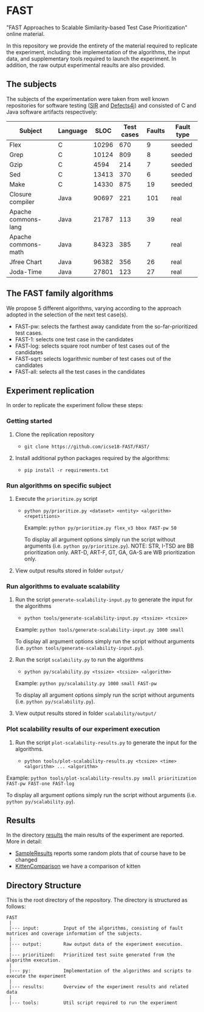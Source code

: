 # FAST
"FAST Approaches to Scalable Similarity-based Test Case Prioritization" online material.

In this repository we provide the entirety of the material required to replicate the experiment, including: the implementation of the algorithms, the input data, and supplementary tools required to launch the experiment. In addition, the raw output experimental reaults are also provided.

The subjects
---------------
The subjects of the experimentation were taken from well known repositories for software testing ([SIR][sir] and [Defects4j][defects4j]) and consisted of C and Java software artifacts respectively: 

|   Subject            | Language         | SLOC           | Test cases | Faults | Fault type | 
|----------------------|------------------|----------------|------------|--------|------------|
| Flex                 | C                | 10296          |  670       | 9      | seeded     |
|  Grep                | C                | 10124          |  809       | 8      | seeded     |
| Gzip                 | C                | 4594           |  214       | 7      | seeded     |
| Sed                  | C                | 13413          |  370       | 6      | seeded     |
| Make                 | C                | 14330          |  875       | 19     | seeded     |
|  Closure compiler    | Java             | 90697          |  221       | 101    | real       |
| Apache commons-lang  | Java             | 21787          |  113       | 39     | real       |
| Apache commons-math  | Java             | 84323          |  385       | 7      | real       |
| Jfree Chart          | Java             | 96382          |  356       | 26     | real       |
|Joda-Time             | Java             | 27801          |  123       | 27     | real       |

The FAST family algorithms
---------------
We propose 5 different algorithms, varying according to the approach adopted in the selection of the next test case(s).

 - FAST-pw: selects the farthest away candidate from the so-far-prioritized test cases.
 - FAST-1: selects one test case in the candidates
 - FAST-log: selects square root number of test cases out of the candidates
 - FAST-sqrt: selects logarithmic number of test cases out of the candidates
 - FAST-all: selects all the test cases in the candidates
 
Experiment replication
---------------
In order to replicate the experiment follow these steps:

### Getting started

1. Clone the replication repository 
   - `git clone https://github.com/icse18-FAST/FAST/`
 
2. Install additional python packages required by the algorithms:
   - `pip install -r requirements.txt`

### Run algorithms on specific subject

1. Execute the `prioritize.py` script 
   - `python py/prioritize.py <dataset> <entity> <algorithm> <repetitions>`
   
      Example: `python py/prioritize.py flex_v3 bbox FAST-pw 50`
     
     To display all argument options simply run the script without arguments (i.e. `python py/prioritize.py`). NOTE:
      STR, I-TSD are BB prioritization only.
      ART-D, ART-F, GT, GA, GA-S are WB prioritization only.

2. View output results stored in folder `output/`

### Run algorithms to evaluate scalability 

1. Run the script  `generate-scalability-input.py` to generate the input for the algorithms
   - `python tools/generate-scalability-input.py <tssize> <tcsize>`

   Example: `python tools/generate-scalability-input.py 1000 small`

   To display all argument options simply run the script without arguments (i.e. `python tools/generate-scalability-input.py`).

2. Run the script  `scalability.py` to run the algorithms
   - `python py/scalability.py <tssize> <tcsize> <algorithm>`
   
   Example: `python py/scalability.py 1000 small FAST-pw`
   
   To display all argument options simply run the script without arguments (i.e. `python py/scalability.py`).
   
3. View output results stored in folder `scalability/output/`
 
### Plot scalability results of our experiment execution

 1. Run the script  `plot-scalability-results.py` to generate the input for the algorithms.
    
    - `python tools/plot-scalability-results.py <tcsize> <time> <algorithm> ... <algorithm>`

   Example: `python tools/plot-scalability-results.py small prioritization FAST-pw FAST-one FAST-log`
 
   To display all argument options simply run the script without arguments (i.e. `python py/scalability.py`).


Results
---------------
In the directory [results](https://github.com/icse18-FAST/FAST/tree/master/results) the main results of the experiment are reported.
More in detail:

- [SampleResults](https://github.com/icse18-FAST/FAST/blob/master/results/SampleResult.md) reports some random plots that of course have to be changed
- [KittenComparison](https://github.com/icse18-FAST/FAST/blob/master/results/kitten_comparison.md) we have a comparison of kitten

Directory Structure
---------------
This is the root directory of the repository. The directory is structured as follows:

    FAST
     |
     |--- input:         Input of the algorithms, consisting of fault matrices and coverage information of the subjects.
     |
     |--- output:        Raw output data of the experiment execution.
     |
     |--- prioritized:   Prioritized test suite generated from the algorithm execution.  
     |
     |--- py:            Implementation of the algorithms and scripts to execute the experiment      
     |
     |--- results:       Overview of the experiment results and related data
     |
     |--- tools:         Util script required to run the experiment
  

[defects4j]: https://github.com/rjust/defects4j/
[sir]: http://sir.unl.edu/portal/index.php

